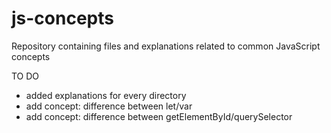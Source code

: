 # js-concepts
Repository containing files and explanations related to common JavaScript concepts

TO DO
- added explanations for every directory
- add concept: difference between let/var
- add concept: difference between getElementById/querySelector